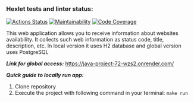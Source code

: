 ### Hexlet tests and linter status:
[![Actions Status](https://github.com/HBirdman/java-project-72/actions/workflows/hexlet-check.yml/badge.svg)](https://github.com/HBirdman/java-project-72/actions)
[![Maintainability](https://qlty.sh/badges/1061feea-98f1-4f6f-bbe4-88f2a53b01d6/maintainability.svg)](https://qlty.sh/gh/HBirdman/projects/java-project-72)
[![Code Coverage](https://qlty.sh/badges/1061feea-98f1-4f6f-bbe4-88f2a53b01d6/test_coverage.svg)](https://qlty.sh/gh/HBirdman/projects/java-project-72)

This web application allows you to receive information about websites availability. It collects such web information as status code, title, description, etc. In local version it uses H2 database and global version uses PostgreSQL

**_Link for global access:_**
https://java-project-72-wzs2.onrender.com/

**_Quick guide to locally run app:_**
1. Clone repository
2. Execute the project with following command in your terminal: `make run`